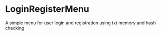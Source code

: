 # LoginRegisterMenu
A simple menu for user login and registration using txt memory and hash checking
